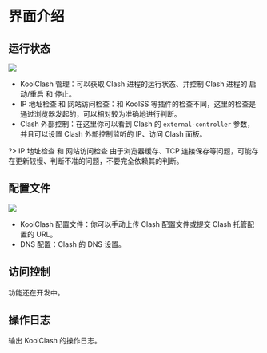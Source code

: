 # 界面介绍

## 运行状态

![](/img/ui-1.png)

- KoolClash 管理：可以获取 Clash 进程的运行状态、并控制 Clash 进程的 启动/重启 和 停止。
- IP 地址检查 和 网站访问检查：和 KoolSS 等插件的检查不同，这里的检查是通过浏览器发起的，可以相对较为准确地进行判断。
- Clash 外部控制：在这里你可以看到 Clash 的 `external-controller` 参数，并且可以设置 Clash 外部控制监听的 IP、访问 Clash 面板。

?> IP 地址检查 和 网站访问检查 由于浏览器缓存、TCP 连接保存等问题，可能存在更新较慢、判断不准的问题，不要完全依赖其的判断。

## 配置文件

![](/img/ui-2.png)

- KoolClash 配置文件：你可以手动上传 Clash 配置文件或提交 Clash 托管配置的 URL。
- DNS 配置：Clash 的 DNS 设置。

## 访问控制

功能还在开发中。

## 操作日志

输出 KoolClash 的操作日志。
